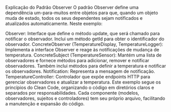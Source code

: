 Explicação do Padrão Observer
O padrão Observer define uma dependência um-para-muitos entre objetos para que, quando um objeto muda de estado, todos os seus dependentes sejam notificados e atualizados automaticamente. Neste exemplo:

Observer: Interface que define o método update, que será chamado para notificar o observador. Inclui um método getId para obter o identificador do observador.
ConcreteObserver (TemperatureDisplay, TemperatureLogger): Implementa a interface Observer e reage às notificações de mudança de temperatura.
ConcreteSubject (TemperatureSensor): Mantém uma lista de observadores e fornece métodos para adicionar, remover e notificar observadores. Também inclui métodos para definir a temperatura e notificar os observadores.
Notification: Representa a mensagem de notificação.
TemperatureController: Controlador que expõe endpoints HTTP para gerenciar observadores e atualizar a temperatura.
Este exemplo segue os princípios do Clean Code, organizando o código em diretórios claros e separados por responsabilidades. Cada componente (modelos, observadores, sujeitos e controladores) tem seu próprio arquivo, facilitando a manutenção e expansão do código.